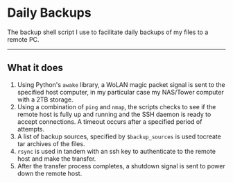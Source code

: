 # Daily Backups


The backup shell script I use to facilitate daily backups of my files
to a remote PC.

----------

## What it does ##

 1. Using Python's `awake` library, a WoLAN magic packet signal is sent to the specified host computer, in my particular case my NAS/Tower computer with a 2TB storage.
 2. Using a combination of `ping` and `nmap`, the scripts checks to see if the remote host is fully up and running and the SSH daemon is ready to accept connections. A timeout occurs after a specified period of attempts.
 3. A list of backup sources, specified by `$backup_sources` is used tocreate tar archives of the files.
 4. `rsync` is used in tandem with an ssh key to authenticate to the remote host and make the transfer.
 5. After the transfer process completes, a shutdown signal is sent to power down the remote host. 

